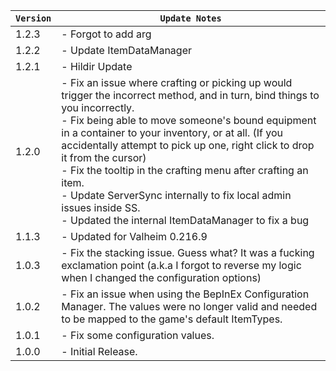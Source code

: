 | `Version` | `Update Notes`                                                                                                                                                                                                                                                                                                                                                                                                                                                                                                                    |
|-----------|-----------------------------------------------------------------------------------------------------------------------------------------------------------------------------------------------------------------------------------------------------------------------------------------------------------------------------------------------------------------------------------------------------------------------------------------------------------------------------------------------------------------------------------|
| 1.2.3     | - Forgot to add arg                                                                                                                                                                                                                                                                                                                                                                                                                                                                                                               |
| 1.2.2     | - Update ItemDataManager                                                                                                                                                                                                                                                                                                                                                                                                                                                                                                          |
| 1.2.1     | - Hildir Update                                                                                                                                                                                                                                                                                                                                                                                                                                                                                                                   |
| 1.2.0     | - Fix an issue where crafting or picking up would trigger the incorrect method, and in turn, bind things to you incorrectly.<br/> - Fix being able to move someone's bound equipment in a container to your inventory, or at all. (If you accidentally attempt to pick up one, right click to drop it from the cursor)<br/> - Fix the tooltip in the crafting menu after crafting an item.<br/> - Update ServerSync internally to fix local admin issues inside SS.<br/> - Updated the internal ItemDataManager to fix a bug<br/> |
| 1.1.3     | - Updated for Valheim 0.216.9                                                                                                                                                                                                                                                                                                                                                                                                                                                                                                     |
| 1.0.3     | - Fix the stacking issue. Guess what? It was a fucking exclamation point (a.k.a I forgot to reverse my logic when I changed the configuration options)                                                                                                                                                                                                                                                                                                                                                                            |
| 1.0.2     | - Fix an issue when using the BepInEx Configuration Manager. The values were no longer valid and needed to be mapped to the game's default ItemTypes.                                                                                                                                                                                                                                                                                                                                                                             |
| 1.0.1     | - Fix some configuration values.                                                                                                                                                                                                                                                                                                                                                                                                                                                                                                  |
| 1.0.0     | - Initial Release.                                                                                                                                                                                                                                                                                                                                                                                                                                                                                                                |